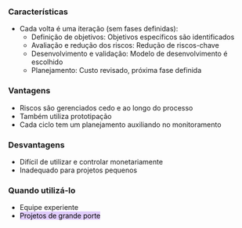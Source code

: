 ### Características
- Cada volta é uma iteração (sem fases definidas):
	- Definição de objetivos: Objetivos específicos são identificados
	- Avaliação e redução dos riscos: Redução de riscos-chave
	- Desenvolvimento e validação: Modelo de desenvolvimento é escolhido
	- Planejamento: Custo revisado, próxima fase definida

### Vantagens
- Riscos são gerenciados cedo e ao longo do processo
- Também utiliza prototipação
- Cada ciclo tem um planejamento auxiliando no monitoramento

### Desvantagens
- Difícil de utilizar e controlar monetariamente
- Inadequado para projetos pequenos

### Quando utilizá-lo
- Equipe experiente
- <mark style="background: #D2B3FFA6;">Projetos de grande porte</mark>
